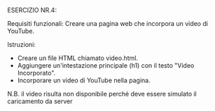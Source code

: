 ESERCIZIO NR.4:

Requisiti funzionali: 
Creare una pagina web che incorpora un video di YouTube.

Istruzioni:

- Creare un file HTML chiamato video.html.
- Aggiungere un'intestazione principale (h1) con il testo "Video Incorporato".
- Incorporare un video di YouTube nella pagina.

N.B. il video risulta non disponibile perché deve essere simulato il caricamento da server